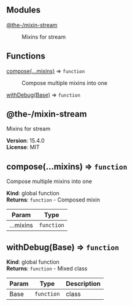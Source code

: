<!--- Code generated by @the-/script-doc. DO NOT EDIT. -->

## Modules

<dl>
<dt><a href="#module_@the-/mixin-stream">@the-/mixin-stream</a></dt>
<dd><p>Mixins for stream</p>
</dd>
</dl>

## Functions

<dl>
<dt><a href="#compose">compose(...mixins)</a> ⇒ <code>function</code></dt>
<dd><p>Compose multiple mixins into one</p>
</dd>
<dt><a href="#withDebug">withDebug(Base)</a> ⇒ <code>function</code></dt>
<dd></dd>
</dl>

<a name="module_@the-/mixin-stream"></a>

## @the-/mixin-stream
Mixins for stream

**Version**: 15.4.0  
**License**: MIT  
<a name="compose"></a>

## compose(...mixins) ⇒ <code>function</code>
Compose multiple mixins into one

**Kind**: global function  
**Returns**: <code>function</code> - Composed mixin  

| Param | Type |
| --- | --- |
| ...mixins | <code>function</code> | 

<a name="withDebug"></a>

## withDebug(Base) ⇒ <code>function</code>
**Kind**: global function  
**Returns**: <code>function</code> - Mixed class  

| Param | Type | Description |
| --- | --- | --- |
| Base | <code>function</code> | class |

